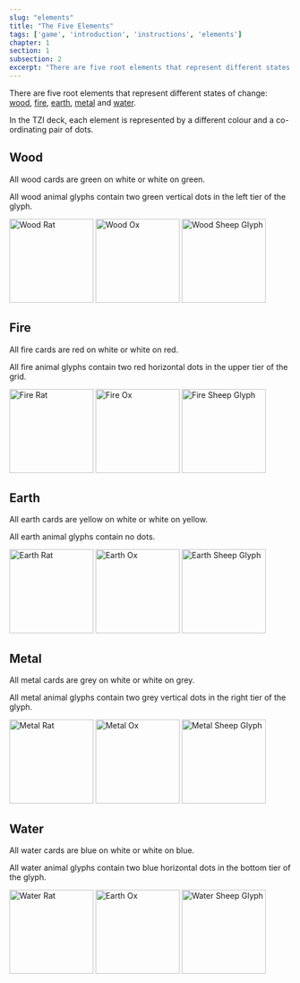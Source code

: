 ```yaml
---
slug: "elements"
title: "The Five Elements"
tags: ['game', 'introduction', 'instructions', 'elements']
chapter: 1
section: 1
subsection: 2
excerpt: "There are five root elements that represent different states of change."
---
```

There are five root elements that represent different states of change: [wood](#wood "Wood"), [fire](#fire "Fire"), [earth](#earth "Earth"), [metal](#metal "Metal") and [water](#water "Water"). 

In the TZI deck, each element is represented by a different colour and a co-ordinating pair of dots.

<div id="wood">

## Wood
All wood cards are green on white or white on green. 

All wood animal glyphs contain two green vertical dots in the left tier of the glyph.

<img alt="Wood Rat" src="images/01_wood_rat_card.png" width="150px"/>
<img alt="Wood Ox" src="images/02_wood_ox_card.png" width="150px"/>
<img alt="Wood Sheep Glyph" src="images/32_wood_sheep_bw_glyph.png" width="150px"/>

</div>

<div id="fire">

## Fire
All fire cards are red on white or white on red. 

All fire animal glyphs contain two red horizontal dots in the upper tier of the grid.

<img alt="Fire Rat" src="images/13_fire_rat_card.png" width="150px"/>
<img alt="Fire Ox" src="images/14_fire_ox_card.png" width="150px"/>
<img alt="Fire Sheep Glyph" src="images/44_fire_sheep_bw_glyph.png" width="150px"/>

</div>

<div id="earth">

## Earth
All earth cards are yellow on white or white on yellow. 

All earth animal glyphs contain no dots.

<img alt="Earth Rat" src="images/25_earth_rat_card.png" width="150px"/>
<img alt="Earth Ox" src="images/26_earth_ox_card.png" width="150px"/>
<img alt="Earth Sheep Glyph" src="images/56_earth_sheep_bw_glyph.png" width="150px"/>

</div>

<div id="metal">

## Metal

All metal cards are grey on white or white on grey. 

All metal animal glyphs contain two grey vertical dots in the right tier of the glyph.

<img alt="Metal Rat" src="images/37_metal_rat_card.png" width="150px"/>
<img alt="Metal Ox" src="images/38_metal_ox_card.png" width="150px"/>
<img alt="Metal Sheep Glyph" src="images/08_metal_sheep_bw_glyph.png" width="150px"/>

</div>

<div id="water">

## Water
All water cards are blue on white or white on blue.

All water animal glyphs contain two blue horizontal dots in the bottom tier of the glyph.

<img alt="Water Rat" src="images/49_water_rat_card.png" width="150px"/>
<img alt="Earth Ox" src="images/50_water_ox_card.png" width="150px"/>
<img alt="Water Sheep Glyph" src="images/20_water_sheep_bw_glyph.png" width="150px"/>

</div>